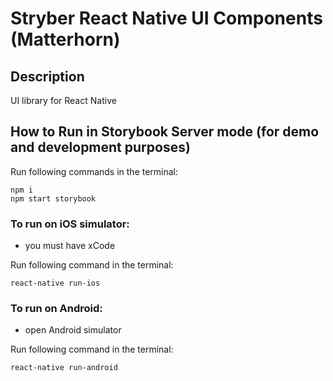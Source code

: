 # Stryber React Native UI Components (Matterhorn)

## Description

UI library for React Native

## How to Run in Storybook Server mode (for demo and development purposes)

Run following commands in the terminal:

```shell script
npm i
npm start storybook
```

### To run on iOS simulator:

* you must have xCode

Run following command in the terminal:

```shell script
react-native run-ios
```

### To run on Android:

* open Android simulator

Run following command in the terminal:

```shell script
react-native run-android
```
